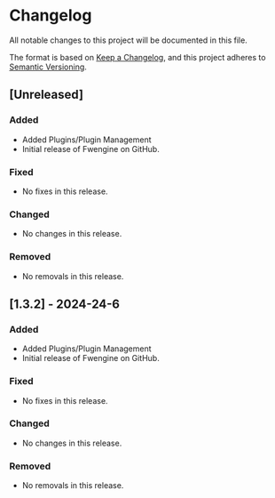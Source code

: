 # Changelog

All notable changes to this project will be documented in this file.

The format is based on [Keep a Changelog](https://keepachangelog.com/en/1.1.0/),
and this project adheres to [Semantic Versioning](https://semver.org/spec/v2.0.0.html).

## [Unreleased]

### Added

- Added Plugins/Plugin Management
- Initial release of Fwengine on GitHub.

### Fixed

- No fixes in this release.

### Changed

- No changes in this release.

### Removed

- No removals in this release.

## [1.3.2] - 2024-24-6

### Added

- Added Plugins/Plugin Management
- Initial release of Fwengine on GitHub.

### Fixed

- No fixes in this release.

### Changed

- No changes in this release.

### Removed

- No removals in this release.